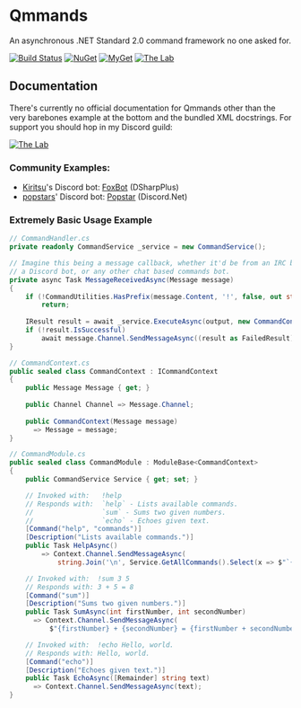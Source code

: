 # Qmmands
An asynchronous .NET Standard 2.0 command framework no one asked for.

[![Build Status](https://img.shields.io/appveyor/ci/Quahu/qmmands.svg?style=flat-square)](https://ci.appveyor.com/project/Quahu/qmmands)
[![NuGet](https://img.shields.io/nuget/v/Qmmands.svg?style=flat-square)](https://www.nuget.org/packages/Qmmands/)
[![MyGet](https://img.shields.io/myget/qmmands/vpre/Qmmands.svg?style=flat-square&label=myget)](https://www.myget.org/gallery/qmmands)
[![The Lab](https://img.shields.io/discord/416256456505950215.svg?style=flat-square&label=Discord)](https://discord.gg/eUMSXGZ)

## Documentation
There's currently no official documentation for Qmmands other than the very barebones example at the bottom and the bundled XML docstrings. For support you should hop in my Discord guild:

[![The Lab](https://discordapp.com/api/guilds/416256456505950215/embed.png?style=banner2)](https://discord.gg/eUMSXGZ)


### Community Examples:
* [Kiritsu](https://github.com/Kiritsu)'s Discord bot: [FoxBot](https://github.com/Kiritsu/FoxBot) (DSharpPlus)
* [popstars](https://github.com/popstars)' Discord bot: [Popstar](https://github.com/popstars/Popstar) (Discord.Net)

### Extremely Basic Usage Example
```cs
// CommandHandler.cs
private readonly CommandService _service = new CommandService();

// Imagine this being a message callback, whether it'd be from an IRC bot,
// a Discord bot, or any other chat based commands bot.
private async Task MessageReceivedAsync(Message message)
{
    if (!CommandUtilities.HasPrefix(message.Content, '!', false, out string output))
        return;
        
    IResult result = await _service.ExecuteAsync(output, new CommandContext(message));
    if (!result.IsSuccessful)
        await message.Channel.SendMessageAsync((result as FailedResult).Reason); 
}

// CommandContext.cs
public sealed class CommandContext : ICommandContext
{
    public Message Message { get; }
    
    public Channel Channel => Message.Channel;
  
    public CommandContext(Message message)
      => Message = message;
}

// CommandModule.cs
public sealed class CommandModule : ModuleBase<CommandContext>
{
    public CommandService Service { get; set; }

    // Invoked with:   !help
    // Responds with:  `help` - Lists available commands.
    //                 `sum` - Sums two given numbers.
    //                 `echo` - Echoes given text.
    [Command("help", "commands")]
    [Description("Lists available commands.")]
    public Task HelpAsync()
        => Context.Channel.SendMessageAsync(
            string.Join('\n', Service.GetAllCommands().Select(x => $"`{x.Name}` - {x.Description}")));

    // Invoked with:  !sum 3 5
    // Responds with: 3 + 5 = 8
    [Command("sum")]
    [Description("Sums two given numbers.")]
    public Task SumAsync(int firstNumber, int secondNumber)
      => Context.Channel.SendMessageAsync(
          $"{firstNumber} + {secondNumber} = {firstNumber + secondNumber}");

    // Invoked with:  !echo Hello, world.
    // Responds with: Hello, world.
    [Command("echo")]
    [Description("Echoes given text.")]
    public Task EchoAsync([Remainder] string text)
      => Context.Channel.SendMessageAsync(text);
}
```
